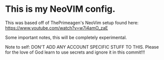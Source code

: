 # This is my NeoVIM config.

This was based off of ThePrimeagen's NeoVim setup found here: https://www.youtube.com/watch?v=w7i4amO_zaE

Some important notes, this will be completely experimental.

Note to self: DON'T ADD ANY ACCOUNT SPECIFIC STUFF TO THIS. Please for the love of God learn to use secrets and ignore it in this commit!!!
